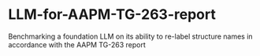 # LLM-for-AAPM-TG-263-report
Benchmarking a foundation LLM on its ability to re-label structure names in accordance with the AAPM TG-263 report
